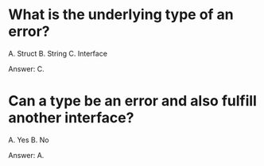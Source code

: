 # What is the underlying type of an error?

A. Struct
B. String
C. Interface

Answer: C.

# Can a type be an error and also fulfill another interface?

A. Yes
B. No

Answer: A.
